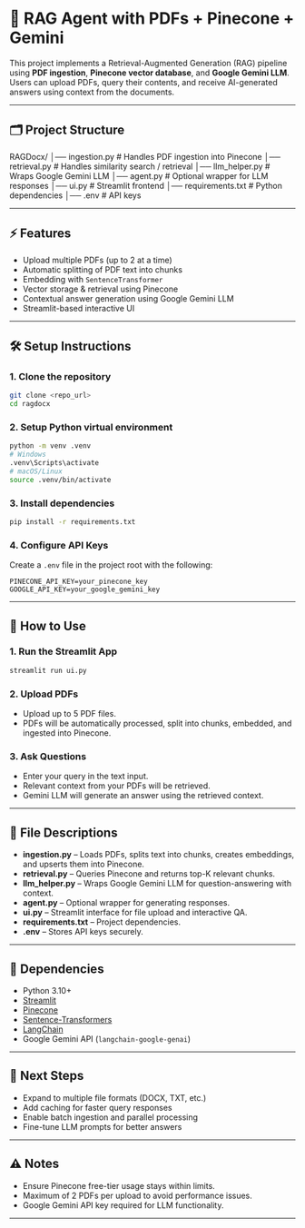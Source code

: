 # 📄 RAG Agent with PDFs + Pinecone + Gemini

This project implements a Retrieval-Augmented Generation (RAG) pipeline using **PDF ingestion**, **Pinecone vector database**, and **Google Gemini LLM**. Users can upload PDFs, query their contents, and receive AI-generated answers using context from the documents.

---


## 🗂 Project Structure

RAGDocx/
│── ingestion.py         # Handles PDF ingestion into Pinecone
│── retrieval.py         # Handles similarity search / retrieval
│── llm_helper.py        # Wraps Google Gemini LLM
│── agent.py             # Optional wrapper for LLM responses
│── ui.py                # Streamlit frontend
│── requirements.txt     # Python dependencies
│── .env                 # API keys


---

## ⚡ Features

- Upload multiple PDFs (up to 2 at a time)
- Automatic splitting of PDF text into chunks
- Embedding with `SentenceTransformer`
- Vector storage & retrieval using Pinecone
- Contextual answer generation using Google Gemini LLM
- Streamlit-based interactive UI

---

## 🛠 Setup Instructions

### 1. Clone the repository
```bash
git clone <repo_url>
cd ragdocx
````

### 2. Setup Python virtual environment

```bash
python -m venv .venv
# Windows
.venv\Scripts\activate
# macOS/Linux
source .venv/bin/activate
```

### 3. Install dependencies

```bash
pip install -r requirements.txt
```

### 4. Configure API Keys

Create a `.env` file in the project root with the following:

```
PINECONE_API_KEY=your_pinecone_key
GOOGLE_API_KEY=your_google_gemini_key
```

---

## 📝 How to Use

### 1. Run the Streamlit App

```bash
streamlit run ui.py
```

### 2. Upload PDFs

* Upload up to 5 PDF files.
* PDFs will be automatically processed, split into chunks, embedded, and ingested into Pinecone.

### 3. Ask Questions

* Enter your query in the text input.
* Relevant context from your PDFs will be retrieved.
* Gemini LLM will generate an answer using the retrieved context.

---

## 🔹 File Descriptions

* **ingestion.py** – Loads PDFs, splits text into chunks, creates embeddings, and upserts them into Pinecone.
* **retrieval.py** – Queries Pinecone and returns top-K relevant chunks.
* **llm\_helper.py** – Wraps Google Gemini LLM for question-answering with context.
* **agent.py** – Optional wrapper for generating responses.
* **ui.py** – Streamlit interface for file upload and interactive QA.
* **requirements.txt** – Project dependencies.
* **.env** – Stores API keys securely.

---

## 📌 Dependencies

* Python 3.10+
* [Streamlit](https://streamlit.io/)
* [Pinecone](https://www.pinecone.io/)
* [Sentence-Transformers](https://www.sbert.net/)
* [LangChain](https://www.langchain.com/)
* Google Gemini API (`langchain-google-genai`)

---

## 🚀 Next Steps

* Expand to multiple file formats (DOCX, TXT, etc.)
* Add caching for faster query responses
* Enable batch ingestion and parallel processing
* Fine-tune LLM prompts for better answers

---

## ⚠️ Notes

* Ensure Pinecone free-tier usage stays within limits.
* Maximum of 2 PDFs per upload to avoid performance issues.
* Google Gemini API key required for LLM functionality.

---

